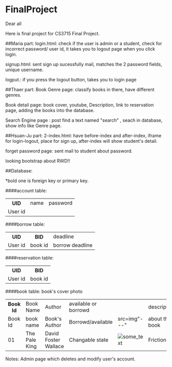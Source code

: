 # FinalProject

Dear all

Here is final project for CS3715 Final Project.

##Maria part:
login.html: check if the user is admin or a student, check for incorrect password/ user id, it takes you to logout page when you click login.

signup.html: sent sign up sucessfully mail,  matches the 2 password fields, unique username.

logput.: if you press the logout button, takes you to login page

##Thaer part:
Book Genre page: classify books in there, have different genres. 

Book detail page: book cover, youtube, Description, link to reservation page, adding the books into the database.

Search Engine page : post find a text named "search" , seach in database, show info like Genre page. 

##Hsuan-Ju part:
2-index.html: have before-index and after-index, iframe for login-logout, place for sign up, after-index will show student's detail.

forget password page: sent mail to student about password.

looking bootstrap about RWD!!

##Database:

*bold one is foreign key or primary key.

####account table:
<table>
<tr>
<th>UID</th><td>name</td><td>password</td>
</tr>
<tr>
<td>User id</td><td></td><td></td>
</tr>
</table>
####borrow table:
<table>
<tr>
<th>UID</th><th>BID</th><td>deadline</td>
</tr>
<tr>
<td>User id</td><td>book id</td><td>borrow deadline</td>
</tr>
</table>
####reservation table:
<table>
<tr>
<th>UID</th><th>BID</th>
</tr>
<tr>
<td>User id</td><td>book id</td>
</tr>
</table>
####book table:
<table>
<tr>
<th>Book Id</th><td>Book Name</td><td>Author</td><td>available or borrowd</td><td></td><td>description</td>book's cover photo <td>Category</td>
</tr>
<tr>
<td>Book Id</td><td>book name</td><td>Book's Author</td><td>Borrowd/available</td><td>src=img"---"</td><td>about the book</td><td>Science/Food/Literature/etc..</td>
</tr>
<tr>
<td>01</td><td>The Pale King</td><td>David Foster Wallace</td><td>Changable state</td><td><img src="https://thomaslegendre.files.wordpress.com/2012/01/pale-king-cover.jpg" alt="some_text"></td><tdIn his magnificent book left unfinished at his death, David Foster Wallace anatomizes contemporary American sadness and boredom by investigating its Internal Revenue System. The result: a hilarious, truthful, and embittered vision of late-model capitalism and its discontents. Laura Miller moderates this conversation—which took place at the 2011 PEN World Voices Festival just after publication of The Pale King—between authors Rick Moody and Sandro Veronesi and editor Michael Pietsch about their relationships to Wallace and his writing.</td><td>Friction</td>
</tr>
</table>
Notes: Admin page which deletes and modify user's account.
